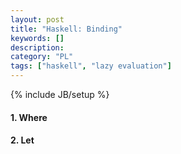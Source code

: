 ```yaml
--- 
layout: post 
title: "Haskell: Binding" 
keywords: [] 
description: 
category: "PL"
tags: ["haskell", "lazy evaluation"] 
--- 
```

{% include JB/setup %}

#### 1. Where
#### 2. Let


